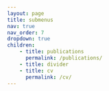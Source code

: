 ```yaml
---
layout: page
title: submenus
nav: true
nav_order: 7
dropdown: true
children:
    - title: publications
      permalink: /publications/
    - title: divider
    - title: cv
      permalink: /cv/
---
```

